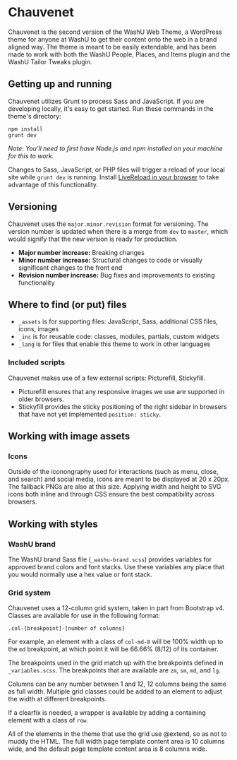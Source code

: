 Chauvenet
=========

Chauvenet is the second version of the WashU Web Theme, a WordPress theme for anyone at WashU to get their content onto the web in a brand aligned way. The theme is meant to be easily extendable, and has been made to work with both the WashU People, Places, and Items plugin and the WashU Tailor Tweaks plugin.

## Getting up and running

Chauvenet utilizes Grunt to process Sass and JavaScript. If you are developing locally, it's easy to get started. Run these commands in the theme's directory:

```
npm install
grunt dev
```

_Note: You'll need to first have Node.js and npm installed on your machine for this to work._

Changes to Sass, JavaScript, or PHP files will trigger a reload of your local site while `grunt dev` is running. Install [LiveReload in your browser](http://livereload.com/extensions/) to take advantage of this functionality.

## Versioning

Chauvenet uses the `major.minor.revision` format for versioning. The version number is updated when there is a merge from `dev` to `master`, which would signify that the new version is ready for production.


* **Major number increase:** Breaking changes
* **Minor number increase:** Structural changes to code or visually significant changes to the front end
* **Revision number increase:** Bug fixes and improvements to existing functionality

## Where to find (or put) files

* `_assets` is for supporting files: JavaScript, Sass, additional CSS files, icons, images
* `_inc` is for reusable code: classes, modules, partials, custom widgets
* `_lang` is for files that enable this theme to work in other languages

### Included scripts

Chauvenet makes use of a few external scripts: Picturefill, Stickyfill.

* Picturefill ensures that any responsive images we use are supported in older browsers.
* Stickyfill provides the sticky positioning of the right sidebar in browsers that have not yet implemented `position: sticky`.

## Working with image assets

### Icons

Outside of the iconongraphy used for interactions (such as menu, close, and search) and social media, icons are meant to be displayed at 20 x 20px. The fallback PNGs are also at this size. Applying width and height to SVG icons both inline and through CSS ensure the best compatibility across browsers.

## Working with styles

### WashU brand

The WashU brand Sass file (`_washu-brand.scss`) provides variables for approved brand colors and font stacks. Use these variables any place that you would normally use a hex value or font stack.

### Grid system

Chauvenet uses a 12-column grid system, taken in part from Bootstrap v4. Classes are available for use in the following format:

`.col-[breakpoint]-[number of columns]`

For example, an element with a class of `col-md-8` will be 100% width up to the `md` breakpoint, at which point it will be 66.66% (8/12) of its container.

The breakpoints used in the grid match up with the breakpoints defined in `_variables.scss`. The breakpoints that are available are `zm`, `sm`, `md`, and `lg`.

Columns can be any number between 1 and 12, 12 columns being the same as full width. Multiple grid classes could be added to an element to adjust the width at different breakpoints.

If a clearfix is needed, a wrapper is available by adding a containing element with a class of `row`.

All of the elements in the theme that use the grid use @extend, so as not to muddy the HTML. The full width page template content area is 10 columns wide, and the default page template content area is 8 columns wide.
